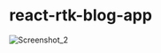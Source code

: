 # react-rtk-blog-app
![Screenshot_2](https://github.com/md-mozahid/react-rtk-blog-app/assets/115401636/aa41dbfa-134c-41c1-b5c5-738111ae7949)
